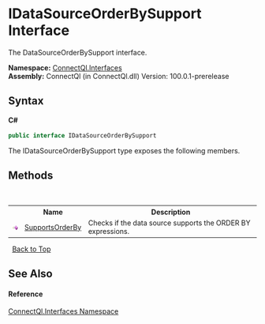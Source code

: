 # IDataSourceOrderBySupport Interface
 

The DataSourceOrderBySupport interface.

**Namespace:**&nbsp;<a href="N_ConnectQl_Interfaces">ConnectQl.Interfaces</a><br />**Assembly:**&nbsp;ConnectQl (in ConnectQl.dll) Version: 100.0.1-prerelease

## Syntax

**C#**<br />
``` C#
public interface IDataSourceOrderBySupport
```

The IDataSourceOrderBySupport type exposes the following members.


## Methods
&nbsp;<table><tr><th></th><th>Name</th><th>Description</th></tr><tr><td>![Public method](media/pubmethod.gif "Public method")</td><td><a href="M_ConnectQl_Interfaces_IDataSourceOrderBySupport_SupportsOrderBy">SupportsOrderBy</a></td><td>
Checks if the data source supports the ORDER BY expressions.</td></tr></table>&nbsp;
<a href="#idatasourceorderbysupport-interface">Back to Top</a>

## See Also


#### Reference
<a href="N_ConnectQl_Interfaces">ConnectQl.Interfaces Namespace</a><br />